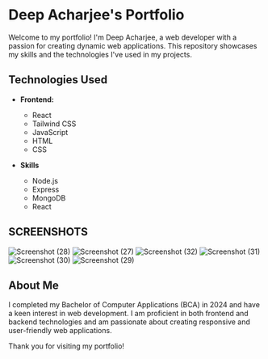 # Deep Acharjee's Portfolio

Welcome to my portfolio! I'm Deep Acharjee, a web developer with a passion for creating dynamic web applications. This repository showcases my skills and the technologies I've used in my projects.

## Technologies Used

- **Frontend:**
  - React
  - Tailwind CSS
  - JavaScript
  - HTML
  - CSS

- **Skills**
  - Node.js
  - Express
  - MongoDB
  - React

## SCREENSHOTS
![Screenshot (28)](https://github.com/user-attachments/assets/f28aa819-7893-4865-8aaf-b47f6574fb74)
![Screenshot (27)](https://github.com/user-attachments/assets/f7ddcdc9-7aa0-456b-9563-313cf74afaab)
![Screenshot (32)](https://github.com/user-attachments/assets/b0a8ec53-a4af-495f-bf7e-393eecd7838d)
![Screenshot (31)](https://github.com/user-attachments/assets/88665b62-9514-4c53-a456-34f6fddea99a)
![Screenshot (30)](https://github.com/user-attachments/assets/f7463707-a8af-44c7-8619-5a96f6adacc4)
![Screenshot (29)](https://github.com/user-attachments/assets/6136b35c-c48d-4c11-b9de-4007e98e41f8)





## About Me

I completed my Bachelor of Computer Applications (BCA) in 2024 and have a keen interest in web development. I am proficient in both frontend and backend technologies and am passionate about creating responsive and user-friendly web applications.

Thank you for visiting my portfolio!
